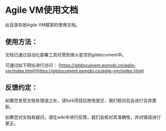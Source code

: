 # Agile VM使用文档

此目录存放Agile VM框架的使用文档。

## 使用方法：

文档已通过自动化部署工具托管到烽火星空的gitdocument中。

可通过如下网址进行访问：
[https://gitdocument.exmobi.cn/agile-vm/index.html](https://gitdocument.exmobi.cn/agile-vm/index.html)



## 反馈约定：

如果您发现文档有错误之处，请fork项目后修改提交，我们核对后会进行合并更新。

如果您对文档有疑问，请在wiki中进行反馈，我们会核对其准确性，并对错误进行更正。